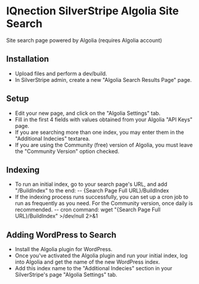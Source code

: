 # IQnection SilverStripe Algolia Site Search
Site search page powered by Algolia (requires Algolia account)

## Installation
- Upload files and perform a dev/build.
- In SilverStripe admin, create a new "Algolia Search Results Page" page.

## Setup
- Edit your new page, and click on the "Algolia Settings" tab.
- Fill in the first 4 fields with values obtained from your Algolia "API Keys" page.
- If you are searching more than one index, you may enter them in the "Additional Indecies" textarea.
- If you are using the Community (free) version of Algolia, you must leave the "Community Version" option checked.

## Indexing
- To run an initial index, go to your search page's URL, and add "/BuildIndex" to the end:
-- {Search Page Full URL}/BuildIndex
- If the indexing process runs successfully, you can set up a cron job to run as frequently as you need.  For the Community version, once daily is recommended.
-- cron command: wget "{Search Page Full URL}/BuildIndex" >/dev/null 2>&1

## Adding WordPress to Search
- Install the Algolia plugin for WordPress.
- Once you've activated the Algolia plugin and run your initial index, log into Algolia and get the name of the new WordPress index.
- Add this index name to the "Additional Indecies" section in your SilverStripe's page "Algolia Settings" tab.


